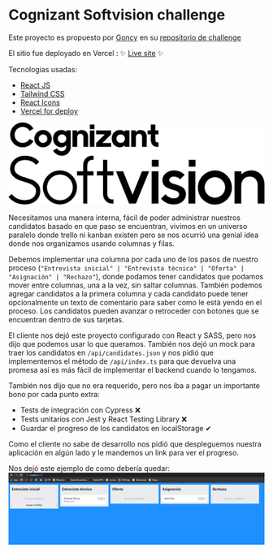 # Cognizant Softvision challenge

Este proyecto es propuesto por [Goncy](https://twitter.com/goncy) en su [repositorio de challenge](https://github.com/goncy/cognizant-softvision-challenge)

El sitio fue deployado en Vercel : ✨ [Live site](https://cognizant-softvision-challenge-beta.vercel.app/) ✨

Tecnologias usadas: 

- [React JS](https://reactjs.org/)
- [Tailwind CSS](https://tailwindcss.com/)
- [React Icons](https://react-icons.github.io/react-icons/)
- [Vercel for deploy](https://vercel.com/)

![Cognizant Softvision](./src/assets/logo.png "Cognizant Softvision")

Necesitamos una manera interna, fácil de poder administrar nuestros candidatos basado en que paso se encuentran, vivimos en un universo paralelo donde trello ni kanban existen pero se nos ocurrió una genial idea donde nos organizamos usando columnas y filas.

Debemos implementar una columna por cada uno de los pasos de nuestro proceso (`"Entrevista inicial" | "Entrevista técnica" | "Oferta" | "Asignación" | "Rechazo"`), donde podamos tener candidatos que podamos mover entre columnas, una a la vez, sin saltar columnas. También podemos agregar candidatos a la primera columna y cada candidato puede tener opcionalmente un texto de comentario para saber como le está yendo en el proceso. Los candidatos pueden avanzar o retroceder con botones que se encuentran dentro de sus tarjetas.

El cliente nos dejó este proyecto configurado con React y SASS, pero nos dijo que podemos usar lo que queramos. También nos dejó un mock para traer los candidatos en `/api/candidates.json` y nos pidió que implementemos el método de `/api/index.ts` para que devuelva una promesa así es más fácil de implementar el backend cuando lo tengamos.

También nos dijo que no era requerido, pero nos iba a pagar un importante bono por cada punto extra:
* Tests de integración con Cypress ❌
* Tests unitarios con Jest y React Testing Library ❌
* Guardar el progreso de los candidatos en localStorage ✔

Como el cliente no sabe de desarrollo nos pidió que despleguemos nuestra aplicación en algún lado y le mandemos un link para ver el progreso.

Nos dejó este ejemplo de como debería quedar:
![Demo](./src/assets/demo.png "Demo")

